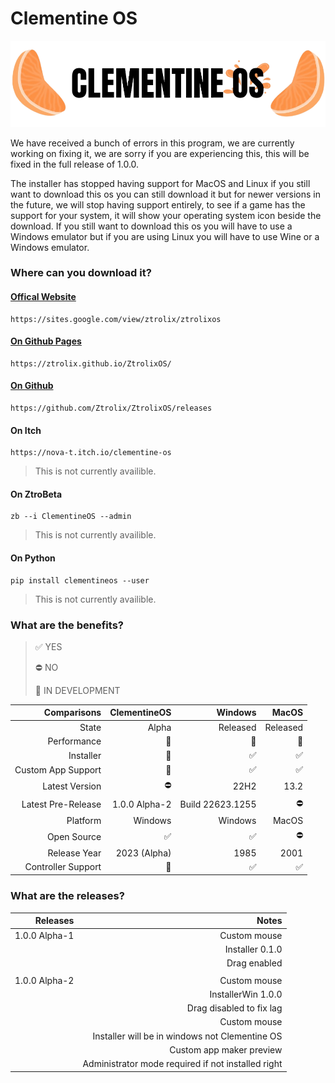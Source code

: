 # Clementine OS

<picture>
  <source srcset="https://github.com/Ztrolix/ZtrolixOS/blob/main/Clementine_OS.png">
  <img src="https://github.com/Ztrolix/ZtrolixOS/blob/main/Clementine_OS.png">
</picture>

We have received a bunch of errors in this program, we are currently working on fixing it, we are sorry if you are experiencing this, this will be fixed in the full release of 1.0.0.

The installer has stopped having support for MacOS and Linux if you still want to download this os you can still download it but for newer versions in the future, we will stop having support entirely, to see if a game has the support for your system, it will show your operating system icon beside the download. If you still want to download this os you will have to use a Windows emulator but if you are using Linux you will have to use Wine or a Windows emulator.

### Where can you download it?
#### [Offical Website](https://sites.google.com/view/ztrolix/ztrolixos)
    https://sites.google.com/view/ztrolix/ztrolixos
#### [On Github Pages](https://ztrolix.github.io/ZtrolixOS/)
    https://ztrolix.github.io/ZtrolixOS/
#### [On Github](https://github.com/Ztrolix/ZtrolixOS/releases)
    https://github.com/Ztrolix/ZtrolixOS/releases

#### On Itch
    https://nova-t.itch.io/clementine-os
> This is not currently availible.
#### On ZtroBeta
    zb --i ClementineOS --admin
> This is not currently availible.
#### On Python
    pip install clementineos --user
> This is not currently availible.

### What are the benefits?

> ✅ YES 
> 
> ⛔ NO 
> 
> 🚧 IN DEVELOPMENT 
 
| Comparisons | ClementineOS | Windows | MacOS |
|------------:|----------:|--------:|------:|
| State | Alpha | Released | Released |
| Performance | 🥉 | 🥇 |  🥈 |
| Installer | 🚧 | ✅ |  ✅ |
| Custom App Support | 🚧 | ✅ |  ✅ |
| Latest Version | ⛔ | 22H2 | 13.2 |
| Latest Pre-Release | 1.0.0 Alpha-2 | Build 22623.1255 | ⛔ |
| Platform | Windows | Windows |  MacOS |
| Open Source | ✅ | ✅ |  ⛔ |
| Release Year | 2023 (Alpha) | 1985 |  2001 |
| Controller Support | 🚧 | ✅ |  ✅ |

### What are the releases?
 
| Releases | Notes |
|---------:|------:|
| 1.0.0 Alpha-1 | Custom mouse |
|  | Installer 0.1.0 |
|  | Drag enabled |
|  |  |
| 1.0.0 Alpha-2 | Custom mouse |
|  | InstallerWin 1.0.0 |
|  | Drag disabled to fix lag |
|  | Custom mouse |
|  | Installer will be in windows not Clementine OS |
|  | Custom app maker preview |
|  | Administrator mode required if not installed right |
